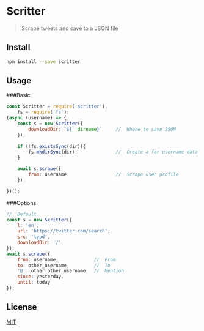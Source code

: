 # Scritter

> Scrape tweets and save to a JSON file

## Install

```bash
npm install --save scritter
```

## Usage

###Basic
```javascript
const Scritter = require('scritter'),
    fs = require('fs');
(async (username) => {
    const s = new Scritter({ 
        downloadDir: `${__dirname}`     //  Where to save JSON
    });
    
    if (!fs.existsSync(dir)){
        fs.mkdirSync(dir);              //  Create a for username data
    }

    await s.scrape({
        from: username                  //  Scrape user profile
    });

})();
```

###Options

```javascript
//  Default
const s = new Scritter({ 
    l: 'en',
    url: 'https://twitter.com/search',
    src: 'typd',
    downloadDir: '/'
});
await s.scrape({
    from: username,             //  From
    to: other_username,         //  To
    '@': other_other_username,  //  Mention
    since: yesterday,
    until: today
});
```

## License

[MIT](http://vjpr.mit-license.org)

[npm-url]: https://npmjs.org/package/scritter